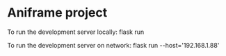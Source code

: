 # Aniframe project

To run the development server locally: flask run

To run the development server on network: flask run --host='192.168.1.88'
